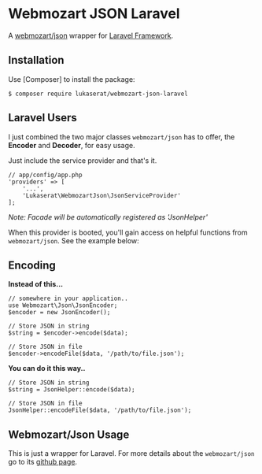 Webmozart JSON Laravel
======================

A [webmozart/json](https://github.com/webmozart/json) wrapper for [Laravel Framework](https://github.com/laravel/laravel).

Installation
------------

Use [Composer] to install the package:

```
$ composer require lukaserat/webmozart-json-laravel
```

Laravel Users
-------------

I just combined the two major classes ``webmozart/json`` has to offer, the **Encoder** and **Decoder**, for easy usage.

Just include the service provider and that's it.

```
// app/config/app.php
'providers' => [
    '...',
    'Lukaserat\WebmozartJson\JsonServiceProvider'
];
```

*Note: Facade will be automatically registered as 'JsonHelper'*

When this provider is booted, you'll gain access on helpful functions from ``webmozart/json``. See the example below:

Encoding
--------

**Instead of this...**

```
// somewhere in your application..
use Webmozart\Json\JsonEncoder;
$encoder = new JsonEncoder();

// Store JSON in string
$string = $encoder->encode($data);

// Store JSON in file
$encoder->encodeFile($data, '/path/to/file.json');
```

**You can do it this way..**

```
// Store JSON in string
$string = JsonHelper::encode($data);

// Store JSON in file
JsonHelper::encodeFile($data, '/path/to/file.json');
```

Webmozart/Json Usage
--------------------
This is just a wrapper for Laravel. For more details about the ``webmozart/json`` go to its [github page](https://github.com/webmozart/json).
